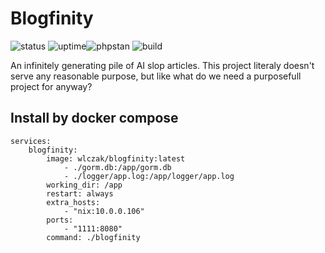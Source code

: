 # Blogfinity

![status](https://shokuin.vlastas.cc/api/badge/4/status?style=for-the-badge)
![uptime](https://shokuin.vlastas.cc/api/badge/4/uptime?style=for-the-badge)![phpstan](https://img.shields.io/github/actions/workflow/status/wlczak/blogfinity/.github%2Fworkflows%2Fgo-lint.yml?branch=main&style=for-the-badge&label=go-lint) ![build](https://img.shields.io/github/actions/workflow/status/wlczak/blogfinity/.github%2Fworkflows%2Fbuild.yml?branch=main&style=for-the-badge&label=build)

An infinitely generating pile of AI slop articles.
This project literaly doesn't serve any reasonable purpose, but like what do we need a purposefull project for anyway?

## Install by docker compose

```compose
services:
    blogfinity:
        image: wlczak/blogfinity:latest
            - ./gorm.db:/app/gorm.db
            - ./logger/app.log:/app/logger/app.log
        working_dir: /app
        restart: always
        extra_hosts:
            - "nix:10.0.0.106"
        ports:
            - "1111:8080"
        command: ./blogfinity
```
